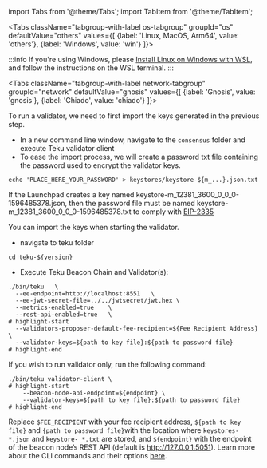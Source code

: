import Tabs from '@theme/Tabs';
import TabItem from '@theme/TabItem';


<Tabs className="tabgroup-with-label os-tabgroup" groupId="os" defaultValue="others" values={[
    {label: 'Linux, MacOS, Arm64', value: 'others'},
    {label: 'Windows', value: 'win'}
]}>
<TabItem value="win">

:::info
If you're using Windows, please [Install Linux on Windows with WSL](https://learn.microsoft.com/en-us/windows/wsl/install), and follow the instructions on the WSL terminal.
:::

</TabItem>
<TabItem value="others"></TabItem>
</Tabs>

<Tabs className="tabgroup-with-label network-tabgroup" groupId="network" defaultValue="gnosis" values={[
    {label: 'Gnosis', value: 'gnosis'},
    {label: 'Chiado', value: 'chiado'}
]}>
<TabItem value="gnosis">

To run a validator, we need to first import the keys generated in the previous step.

* In a new command line window, navigate to the `consensus` folder and execute Teku validator client
* To ease the import process, we will create a password txt file containing the password used to encrypt the validator keys.



```shell   
echo 'PLACE_HERE_YOUR_PASSWORD' > keystores/keystore-${m_...}.json.txt
```

If the Launchpad creates a key named keystore-m_12381_3600_0_0_0-1596485378.json, then the password file must be named keystore-m_12381_3600_0_0_0-1596485378.txt to comply with [EIP-2335](https://docs.teku.consensys.net/en/latest/HowTo/Get-Started/Connect/Connect-To-Mainnet/#create-a-password-file-for-each-validator-key)

You can import the keys when starting the validator.

* navigate to teku folder

```shell
cd teku-${version}
```

* Execute Teku Beacon Chain and Validator(s):

```shell
./bin/teku   \
  --ee-endpoint=http://localhost:8551   \
  --ee-jwt-secret-file=../../jwtsecret/jwt.hex \
  --metrics-enabled=true    \
  --rest-api-enabled=true   \
# highlight-start
  --validators-proposer-default-fee-recipient=${Fee Recipient Address}  \
  --validator-keys=${path to key file}:${path to password file}
# highlight-end
```
    
If you wish to run validator only, run the following command:

```shell
./bin/teku validator-client \
# highlight-start
    --beacon-node-api-endpoint=${endpoint} \
    --validator-keys=${path to key file}:${path to password file}
# highlight-end
```

Replace `$FEE_RECIPIENT` with your fee recipient address, `${path to key file}` and `{path to password file}`with the location where `keystores- *.json` and `keystore- *.txt` are stored, and `${endpoint}` with the endpoint of the beacon node’s REST API (default is http://127.0.0.1:5051). Learn more about the CLI commands and their options [here](https://docs.teku.consensys.net/en/latest/Reference/CLI/CLI-Syntax/).



</TabItem>
<TabItem value="chiado">
    <div data-comment="TODO: document chiado validation process"></div>
</TabItem>
       
</Tabs>
